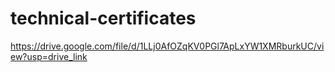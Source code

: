 # technical-certificates
https://drive.google.com/file/d/1LLj0AfOZqKV0PGl7ApLxYW1XMRburkUC/view?usp=drive_link
